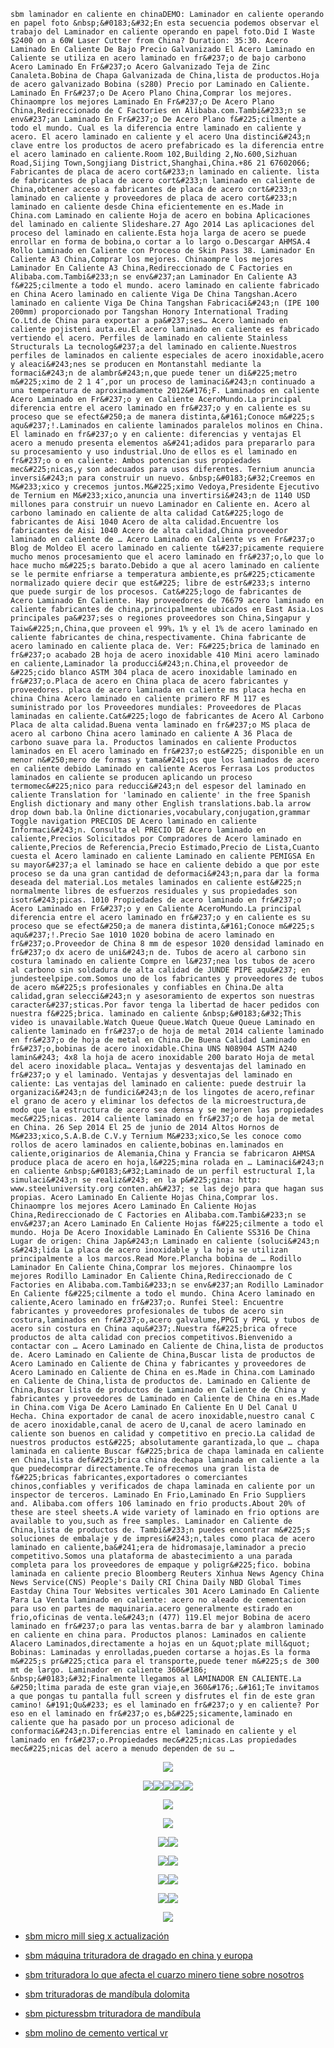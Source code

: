 
```
sbm laminador en caliente en chinaDEMO: Laminador en caliente operando en papel foto &nbsp;&#0183;&#32;En esta secuencia podemos observar el trabajo del Laminador en caliente operando en papel foto.Did I Waste $2400 on a 60W Laser Cutter from China? Duration: 35:30. Acero Laminado En Caliente De Bajo Precio Galvanizado El Acero Laminado en Caliente se utiliza en acero laminado en fr&#237;o de bajo carbono Acero Laminado En Fr&#237;o Acero Galvanizado Teja de Zinc Canaleta.Bobina de Chapa Galvanizada de China,lista de productos.Hoja de acero galvanizado Bobina (s280) Precio por Laminado en Caliente. Laminado En Fr&#237;o De Acero Plano China,Comprar los mejores. Chinaompre los mejores Laminado En Fr&#237;o De Acero Plano China,Redireccionado de C Factories en Alibaba.com.Tambi&#233;n se env&#237;an Laminado En Fr&#237;o De Acero Plano f&#225;cilmente a todo el mundo. Cual es la diferencia entre laminado en caliente y acero. El acero laminado en caliente y el acero Una distinci&#243;n clave entre los productos de acero prefabricado es la diferencia entre el acero laminado en caliente.Room 102,Building 2,No.600,Sizhuan Road,Sijing Town,Songjiang District,Shanghai,China.+86 21 67602066; Fabricantes de placa de acero cort&#233;n laminado en caliente. lista de fabricantes de placa de acero cort&#233;n laminado en caliente de China,obtener acceso a fabricantes de placa de acero cort&#233;n laminado en caliente y proveedores de placa de acero cort&#233;n laminado en caliente desde China eficientemente en es.Made in China.com Laminado en caliente Hoja de acero en bobina Aplicaciones del laminado en caliente Slideshare.27 Ago 2014 Las aplicaciones del proceso del laminado en caliente.Esta hoja larga de acero se puede enrollar en forma de bobina,o cortar a lo largo o.Descargar AHMSA.4 Rollo Laminado en Caliente con Proceso de Skin Pass 38. Laminador En Caliente A3 China,Comprar los mejores. Chinaompre los mejores Laminador En Caliente A3 China,Redireccionado de C Factories en Alibaba.com.Tambi&#233;n se env&#237;an Laminador En Caliente A3 f&#225;cilmente a todo el mundo. acero laminado en caliente fabricado en China Acero laminado en caliente Viga De China Tangshan.Acero laminado en caliente Viga De China Tangshan Fabricaci&#243;n (IPE 100 200mm) proporcionado por Tangshan Honory International Trading Co.Ltd.de China para exportar a pa&#237;ses… Acero laminado en caliente pojisteni auta.eu.El acero laminado en caliente es fabricado vertiendo el acero. Perfiles de laminado en caliente Stainless Structurals La tecnolog&#237;a del laminado en caliente.Nuestros perfiles de laminados en caliente especiales de acero inoxidable,acero y aleaci&#243;nes se producen en Montanstahl mediante la formaci&#243;n de alambr&#243;n,que puede tener un di&#225;metro m&#225;ximo de 2 1 4″,por un proceso de laminaci&#243;n continuado a una temperatura de aproximadamente 2012&#176;F. Laminados en caliente Acero Laminado en Fr&#237;o y en Caliente AceroMundo.La principal diferencia entre el acero laminado en fr&#237;o y en caliente es su proceso que se efect&#250;a de manera distinta,&#161;Conoce m&#225;s aqu&#237;!.Laminados en caliente laminados paralelos molinos en China. El laminado en fr&#237;o y en caliente: diferencias y ventajas El acero a menudo presenta elementos a&#241;adidos para prepararlo para su procesamiento y uso industrial.Uno de ellos es el laminado en fr&#237;o o en caliente: Ambos potencian sus propiedades mec&#225;nicas,y son adecuados para usos diferentes. Ternium anuncia inversi&#243;n para construir un nuevo. &nbsp;&#0183;&#32;Creemos en M&#233;xico y crecemos juntos.M&#225;ximo Vedoya,Presidente Ejecutivo de Ternium en M&#233;xico,anuncia una invertirsi&#243;n de 1140 USD millones para construir un nuevo Laminador en Caliente en. Acero al carbono laminado en caliente de alta calidad Cat&#225;logo de fabricantes de Aisi 1040 Acero de alta calidad.Encuentre los fabricantes de Aisi 1040 Acero de alta calidad,China proveedor laminado en caliente de … Acero Laminado en Caliente vs en Fr&#237;o Blog de Moldeo El acero laminado en caliente t&#237;picamente requiere mucho menos procesamiento que el acero laminado en fr&#237;o,lo que lo hace mucho m&#225;s barato.Debido a que al acero laminado en caliente se le permite enfriarse a temperatura ambiente,es pr&#225;cticamente normalizado quiere decir que est&#225; libre de estr&#233;s interno que puede surgir de los procesos. Cat&#225;logo de fabricantes de Acero Laminado En Caliente. Hay proveedores de 76679 acero laminado en caliente fabricantes de china,principalmente ubicados en East Asia.Los principales pa&#237;ses o regiones proveedores son China,Singapur y Taiw&#225;n,China,que proveen el 99%，1% y el 1% de acero laminado en caliente fabricantes de china,respectivamente. China fabricante de acero laminado en caliente placa de. Ver: F&#225;brica de laminado en fr&#237;o acabado 2B hoja de acero inoxidable 410 Mini acero laminado en caliente,Laminador la producci&#243;n.China,el proveedor de &#225;cido blanco ASTM 304 placa de acero inoxidable laminado en fr&#237;o.Placa de acero en China placa de acero fabricantes y proveedores. placa de acero laminada en caliente ms placa hecha en china China Acero laminado en caliente primero RF M 117 es suministrado por los Proveedores mundiales: Proveedores de Placas laminadas en caliente.Cat&#225;logo de fabricantes de Acero Al Carbono Placa de alta calidad.Buena venta laminado en fr&#237;o MS placa de acero al carbono China acero laminado en caliente A 36 Placa de carbono suave para la. Productos laminados en caliente Productos laminados en El acero laminado en fr&#237;o est&#225; disponible en un menor n&#250;mero de formas y tama&#241;os que los laminados de acero en caliente debido Laminado en caliente Aceros Ferrasa Los productos laminados en caliente se producen aplicando un proceso termomec&#225;nico para reducci&#243;n del espesor del laminado en caliente Translation for 'laminado en caliente' in the free Spanish English dictionary and many other English translations.bab.la arrow drop down bab.la Online dictionaries,vocabulary,conjugation,grammar Toggle navigation PRECIOS DE Acero laminado en caliente Informaci&#243;n. Consulta el PRECIO DE Acero laminado en caliente,Precios Solicitados por Compradores de Acero laminado en caliente,Precios de Referencia,Precio Estimado,Precio de Lista,Cuanto cuesta el Acero laminado en caliente Laminado en caliente PEMIGSA En su mayor&#237;a el laminado se hace en caliente debido a que por este proceso se da una gran cantidad de deformaci&#243;n,para dar la forma deseada del material.Los metales laminados en caliente est&#225;n normalmente libres de esfuerzos residuales y sus propiedades son isotr&#243;picas. 1010 Propiedades de acero laminado en fr&#237;o Acero Laminado en Fr&#237;o y en Caliente AceroMundo.La principal diferencia entre el acero laminado en fr&#237;o y en caliente es su proceso que se efect&#250;a de manera distinta,&#161;Conoce m&#225;s aqu&#237;!.Precio Sae 1010 1020 bobina de acero laminado en fr&#237;o.Proveedor de China 8 mm de espesor 1020 densidad laminado en fr&#237;o dx acero de uni&#243;n de. Tubos de acero al carbono sin costura laminado en caliente Compre en l&#237;nea los tubos de acero al carbono sin soldadura de alta calidad de JUNDE PIPE aqu&#237; en jundesteelpipe.com.Somos uno de los fabricantes y proveedores de tubos de acero m&#225;s profesionales y confiables en China.De alta calidad,gran selecci&#243;n y asesoramiento de expertos son nuestras caracter&#237;sticas.Por favor tenga la libertad de hacer pedidos con nuestra f&#225;brica. laminado en caliente &nbsp;&#0183;&#32;This video is unavailable.Watch Queue Queue.Watch Queue Queue Laminado en caliente laminado en fr&#237;o de hoja de metal 2014 caliente laminado en fr&#237;o de hoja de metal en China.De Buena Calidad Laminado en fr&#237;o,bobinas de acero inoxidable.China UNS N08904 ASTM A240 lamin&#243; 4x8 la hoja de acero inoxidable 200 barato Hoja de metal del acero inoxidable placa… Ventajas y desventajas del laminado en fr&#237;o y el laminado. Ventajas y desventajas del laminado en caliente: Las ventajas del laminado en caliente: puede destruir la organizaci&#243;n de fundici&#243;n de los lingotes de acero,refinar el grano de acero y eliminar los defectos de la microestructura,de modo que la estructura de acero sea densa y se mejoren las propiedades mec&#225;nicas. 2014 caliente laminado en fr&#237;o de hoja de metal en China. 26 Sep 2014 El 25 de junio de 2014 Altos Hornos de M&#233;xico,S.A.B.de C.V.y Ternium M&#233;xico,Se les conoce como rollos de acero laminados en caliente,bobinas en.laminados en caliente,originarios de Alemania,China y Francia se fabricaron AHMSA produce placa de acero en hoja,l&#225;mina rolada en … Laminaci&#243;n en caliente &nbsp;&#0183;&#32;Laminado de un perfil estructural I,la simulaci&#243;n se realiz&#243; en la p&#225;gina: http: www.steeluniversity.org conten.ah&#237; se las dejo para que hagan sus propias. Acero Laminado En Caliente Hojas China,Comprar los. Chinaompre los mejores Acero Laminado En Caliente Hojas China,Redireccionado de C Factories en Alibaba.com.Tambi&#233;n se env&#237;an Acero Laminado En Caliente Hojas f&#225;cilmente a todo el mundo. Hoja De Acero Inoxidable Laminado En Caliente SS316 De China Lugar de origen: China Jap&#243;n Laminado en caliente (soluci&#243;n s&#243;lida La placa de acero inoxidable y la hoja se utilizan principalmente a los marcos.Read More.Plancha bobina de … Rodillo Laminador En Caliente China,Comprar los mejores. Chinaompre los mejores Rodillo Laminador En Caliente China,Redireccionado de C Factories en Alibaba.com.Tambi&#233;n se env&#237;an Rodillo Laminador En Caliente f&#225;cilmente a todo el mundo. China Acero laminado en caliente,Acero laminado en fr&#237;o. Runfei Steel: Encuentre fabricantes y proveedores profesionales de tubos de acero sin costura,laminados en fr&#237;o,acero galvalume,PPGI y PPGL y tubos de acero sin costura en China aqu&#237;.Nuestra f&#225;brica ofrece productos de alta calidad con precios competitivos.Bienvenido a contactar con … Acero Laminado en Caliente de China,lista de productos de. Acero Laminado en Caliente de China,Buscar lista de productos de Acero Laminado en Caliente de China y fabricantes y proveedores de Acero Laminado en Caliente de China en es.Made in China.com Laminado en Caliente de China,lista de productos de. Laminado en Caliente de China,Buscar lista de productos de Laminado en Caliente de China y fabricantes y proveedores de Laminado en Caliente de China en es.Made in China.com Viga De Acero Laminado En Caliente En U Del Canal U Hecha. China exportador de canal de acero inoxidable,nuestro canal C de acero inoxidable,canal de acero de U,canal de acero laminado en caliente son buenos en calidad y competitivo en precio.La calidad de nuestros productos est&#225; absolutamente garantizada,lo que … chapa laminada en caliente Buscar f&#225;brica de chapa laminada en caliente en China,lista def&#225;brica china dechapa laminada en caliente a la que puedecomprar directamente.Te ofrecemos una gran lista de f&#225;bricas fabricantes,exportadores o comerciantes chinos,confiables y verificados de chapa laminada en caliente por un inspector de terceros. Laminado En Frio,Laminado En Frio Suppliers and. Alibaba.com offers 106 laminado en frio products.About 20% of these are steel sheets.A wide variety of laminado en frio options are available to you,such as free samples. Laminador en Caliente de China,lista de productos de. Tambi&#233;n puedes encontrar m&#225;s soluciones de embalaje y de impresi&#243;n,tales como placa de acero laminado en caliente,ba&#241;era de hidromasaje,laminador a precio competitivo.Somos una plataforma de abastecimiento a una parada completa para los proveedores de empaque y poligr&#225;fico. bobina laminada en caliente precio Bloomberg Reuters Xinhua News Agency China News Service(CNS) People's Daily CRI China Daily NBD Global Times Eastday China Tour Websites verticales 301 Acero Laminado En Caliente Para La Venta laminado en caliente: acero no aleado de cementacion para uso en partes de maquinaria.acero generalmente estirado en frio,oficinas de venta.le&#243;n (477) 119.El mejor Bobina de acero laminado en fr&#237;o para las ventas.barra de bar y alambron laminado en caliente en china para. Productos planos: Laminados en caliente Alacero Laminados,directamente a hojas en un &quot;plate mill&quot; Bobinas: Laminadas y enrolladas,pueden cortarse a hojas.Es la forma m&#225;s pr&#225;ctica para el transporte,puede tener m&#225;s de 300 mt de largo. Laminador en caliente 360&#186; &nbsp;&#0183;&#32;Finalmente llegamos al LAMINADOR EN CALIENTE.La &#250;ltima parada de este gran viaje,en 360&#176;.&#161;Te invitamos a que pongas tu pantalla full screen y disfrutes el fin de este gran camino! &#191;Qu&#233; es el laminado en fr&#237;o y en caliente? Por eso en el laminado en fr&#237;o es,b&#225;sicamente,laminado en caliente que ha pasado por un proceso adicional de conformaci&#243;n.Diferencias entre el laminado en caliente y el laminado en fr&#237;o.Propiedades mec&#225;nicas.Las propiedades mec&#225;nicas del acero a menudo dependen de su … 
```

<div align="center">

<a href="https://es-crusher.shibang-china.com/github&k=sbm+laminador+en+caliente+en+china"><img src="https://static.shibang-china.com/es/crusher/logo.jpg"></a>

<a href="https://es-crusher.shibang-china.com/github&k=sbm+laminador+en+caliente+en+china"><img src="https://static.shibang-china.com/es/crusher/index.jpg"></a><a href="https://es-crusher.shibang-china.com/material.htmlgithub&k=sbm+laminador+en+caliente+en+china"><img src="https://static.shibang-china.com/es/crusher/material.jpg"></a><a href="https://es-crusher.shibang-china.com/application.htmlgithub&k=sbm+laminador+en+caliente+en+china"><img src="https://static.shibang-china.com/es/crusher/application.jpg"></a><a href="https://es-crusher.shibang-china.com/aboutus.htmlgithub&k=sbm+laminador+en+caliente+en+china"><img src="https://static.shibang-china.com/es/crusher/aboutus.jpg"></a><a href="https://es-crusher.shibang-china.com/contact.htmlgithub&k=sbm+laminador+en+caliente+en+china"><img src="https://static.shibang-china.com/es/crusher/contact.jpg"></a>

<a href="https://es-crusher.shibang-china.com/github&k=sbm+laminador+en+caliente+en+china"><img src="https://static.shibang-china.com/es/crusher/banner.jpg"></a>

<a href="https://swt.shibang-china.com/github&k=sbm+laminador+en+caliente+en+china"><img src="https://static.shibang-china.com/es/crusher/text.jpg"></a>

<a href="https://swt.shibang-china.com/github&k=sbm+laminador+en+caliente+en+china"><img src="https://static.shibang-china.com/es/crusher/chat.jpg"></a><a href="https://es-crusher.shibang-china.com/contact.htmlgithub&k=sbm+laminador+en+caliente+en+china"><img src="https://static.shibang-china.com/es/crusher/message.jpg"></a>

<a href="https://es-crusher.shibang-china.com/products/pe.htmlgithub&k=sbm+laminador+en+caliente+en+china"><img src="https://static.shibang-china.com/es/crusher/pe.jpg"></a><a href="https://es-crusher.shibang-china.com/products/pf.htmlgithub&k=sbm+laminador+en+caliente+en+china"><img src="https://static.shibang-china.com/es/crusher/pf.jpg"></a>

<a href="https://es-crusher.shibang-china.com/products/hpt.htmlgithub&k=sbm+laminador+en+caliente+en+china"><img src="https://static.shibang-china.com/es/crusher/hpt.jpg"></a><a href="https://es-crusher.shibang-china.com/products/vsi.htmlgithub&k=sbm+laminador+en+caliente+en+china"><img src="https://static.shibang-china.com/es/crusher/vsi.jpg"></a>

<a href="https://es-crusher.shibang-china.com/products/klv.htmlgithub&k=sbm+laminador+en+caliente+en+china"><img src="https://static.shibang-china.com/es/crusher/klv.jpg"></a><a href="https://es-crusher.shibang-china.com/products/portable.htmlgithub&k=sbm+laminador+en+caliente+en+china"><img src="https://static.shibang-china.com/es/crusher/portable.jpg"></a>

<a href="https://swt.shibang-china.com/github&k=sbm+laminador+en+caliente+en+china"><img src="https://static.shibang-china.com/es/crusher/case.jpg"></a>

</div>


* [sbm micro mill sieg x actualización](sbm%20micro%20mill%20sieg%20x%20actualizaci%C3%B3n.md)

* [sbm máquina trituradora de dragado en china y europa](sbm%20m%C3%A1quina%20trituradora%20de%20dragado%20en%20china%20y%20europa.md)

* [sbm trituradora lo que afecta el cuarzo minero tiene sobre nosotros](sbm%20trituradora%20lo%20que%20afecta%20el%20cuarzo%20minero%20tiene%20sobre%20nosotros.md)

* [sbm trituradoras de mandíbula dolomita](sbm%20trituradoras%20de%20mand%C3%ADbula%20dolomita.md)

* [sbm picturessbm trituradora de mandíbula](sbm%20picturessbm%20trituradora%20de%20mand%C3%ADbula.md)

* [sbm molino de cemento vertical vr](sbm%20molino%20de%20cemento%20vertical%20vr.md)